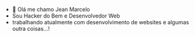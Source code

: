 - 👋 Olá me chamo Jean Marcelo
- Sou Hacker do Bem e Desenvolvedor Web
- trabalhando atualmente com desenvolvimento de websites e algumas outra coisas...!



